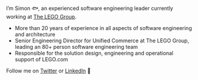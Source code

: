 I’m Simon 🐟, an experienced software engineering leader currently working at [The LEGO Group](https://lego.com/).

* More than 20 years of experience in all aspects of software engineering and architecture 
* Senior Engineering Director for Unified Commerce at The LEGO Group, leading an 80+ person software engineering team
* Responsible for the solution design, engineering and operational support of LEGO.com  

Follow me on [Twitter](https://twitter.com/simon180) or [LinkedIn](https://www.linkedin.com/in/simonyounguk/) 🤘

